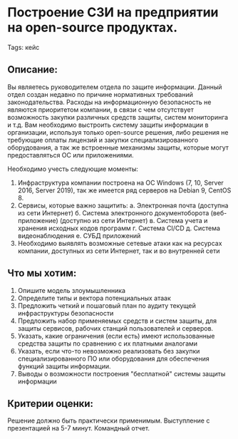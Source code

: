 # Построение СЗИ на предприятии на open-source продуктах.

Tags: кейс

## Описание:

Вы являетесь руководителем отдела по защите информации. Данный отдел создан недавно по причине нормативных требований законодательства. Расходы на информационную безопасность не являются приоритетом компании, в связи с чем отсутствует возможность закупки различных средств защиты, систем мониторинга и т.д. Вам необходимо выстроить систему защиты информации в организации, используя только open-source решения, либо решения не требующие оплаты лицензий и закупки специализированного оборудования, а так же встроенные механизмы защиты, которые могут предоставляться ОС или приложениями. 

Необходимо учесть следующие моменты:

1. Инфраструктура компании построена на ОС Windows (7, 10, Server 2016, Server 2019), так же имеется ряд серверов на Debian 9, CentOS 8.
2. Сервисы, которые важно защитить:
   а. Электронная почта (доступна из сети Интернет)
   б. Система электронного документоборота (веб-приложение) (доступно из сети Интернет)
   в. Система учета и хранения исходных кодов программ
   г. Система CI/CD
   д. Система видеонаблюдения
   е. СУБД приложений
3. Необходимо выявлять возможные сетевые атаки как на ресурсах компании, доступных из сети Интернет, так и во внутренней сети

## Что мы хотим:

1. Опишите модель злоумышленника
2. Определите типы и вектора потенциальных атаак
3. Предложить четкий и пошаговый план по аудиту текущей инфраструктуры безопасности
4. Предложить набор применяемых средств и систем защиты, для защиты сервисов, рабочих станций пользователей и серверов.
5. Указать, какие ограничения (если есть) имеют использованные средства защиты по сравнению с их платными аналогами
6. Указать, если что-то невозможно реализовать без закупки специализированного ПО или оборудования для обеспечения функций защиты информации.
7. Выводы о возможности построения "бесплатной" системы защиты информации

## Критерии оценки:

Решение должно быть практически применимым. Выступление с презентацией на 5-7 минут. Командный отчет.
